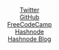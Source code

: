 <p align="center">
  <a href="https://twitter.com/DhruvDev98" target=_blank> Twitter </a>
  <br>
  <a href="https://github.com/drv-rajesh" target=_blank> GitHub </a>
  <br>
  <a href="https://freecodecamp.org/drv_rajesh" target=_blank> FreeCodeCamp </a>
  <br>
  <a href="https://hashnode.com/@drvrajesh" target=_blank> Hashnode </a>
  <br>
  <a href="https://drvrajesh.hashnode.dev" target=_blank> Hashnode Blog </a>
</p>
